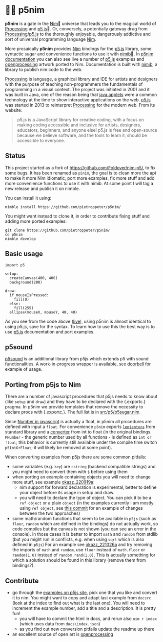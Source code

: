 # 🌸👑 p5nim

**p5nim** is a gate in the [Nim]👑 universe that leads you to the magical world of [Processing] and [p5.js]🌸.
Or, conversely, a potentially gateway drug from [Processing]/[p5.js] to the thoroughly enjoyable,
dangerously addictive and sort of universal programming language [Nim].

More prosaically **p5nim** provides [Nim] bindings for the [p5.js] library, some syntactic sugar
and convenience functions to use it with [nimib]🐳.
In [p5nim documentation](https://pietroppeter.github.io/p5nim/) you can also
see live a number of [p5.js] examples and [openprocessing] artwork ported to Nim.
Documentation is built with [nimib], a library to publish nim code to the web.

[Processing] is language, a graphical library and IDE for artists and designers with the purpose
of teaching non-programmers the fundamentals of programming in a visual context.
The project was initiated in 2001 and it was built in Java, one of the reason being that [java applets]
were a common technology at the time to show interactive applications on the web.
[p5.js] was started in 2013 to reinterpret [Processing] for the modern web.
From its website:

> p5.js is a JavaScript library for creative coding, with a focus on making coding accessible and inclusive for artists, designers, educators, beginners, and anyone else! p5.js is free and open-source because we believe software, and the tools to learn it, should be accessible to everyone.

## Status

This project started as a fork of https://github.com/Foldover/nim-p5/, to fix some bugs.
It has been renamed as `p5nim`, the goal is to clean more the api to make it more Nim idiomatic,
port more examples, fix more stuff and add more convenience functions
to use it with nimib. At some point I will tag a new release and publish it on nimble.

You can install it using:

    nimble install https://github.com/pietroppeter/p5nim/

You might want instead to clone it, in order to contribute fixing stuff and adding more ported examples:

    git clone https://github.com/pietroppeter/p5nim/
    cd p5nim
    nimble develop

## Basic usage

    import p5

    setup:
      createCanvas(400, 400)
      background(200)
      
    draw:
      if mouseIsPressed:
        fill(0)
      else:
        fill(255)
      ellipse(mouseX, mouseY, 40, 40)
      
As you see from the code above ([live](https://pietroppeter.github.io/p5nim/get_started.html)), using p5nim is almost identical to using p5.js, save for the syntax.
To learn how to use this the best way is to use [p5.js] documentation and port examples.

## p5sound

[p5sound](https://p5js.org/reference/#/libraries/p5.sound) is an additional library from p5js which extends p5 with sound functionalities.
A work-in-progress wrapper is available, see [doorbell](https://pietroppeter.github.io/p5nim/doorbell.html) for example of usage.

## Porting from p5js to Nim

There are a number of javascript procedures that p5js needs to know about (like `setup` and `draw`) and they have to be declared with the {.exportc.} pragma.
In p5nim we provide templates that remove the necessity to declare procs with {.exportc.}. The full list is in [src/p5/p5sugar.nim](src/p5/p5sugar.nim).

Since [Number in javascript](https://developer.mozilla.org/en-US/docs/Web/JavaScript/Reference/Global_Objects/Number)
is actually a float, in p5nim all procedures are defined with input a `float`.
For convenience `p5nim` exports
[`lenientops`](https://nim-lang.org/docs/lenientops.html) from standard library
and a [converter](https://nim-lang.org/docs/manual.html#converters) from int to float
(in the original bindings `PNumber` - the generic number used by all functions -
is defined as `int or float`;
this behavior is currently still available under the compile time switch `p5IntOrFloat`;
it will likely be removed at some point).

When converting examples from p5js there are some common pitfalls:

- some variables (e.g. `key`) are `cstring` (backend compatible strings)
  and you might need to convert them with `$` before using them
- when porting an example containing objects you will need to change more stuff, see example [okazz_220919a](https://pietroppeter.github.io/p5nim/okazz_220919a.html):
  - nim support for forward declaration is experimental, better to define your object before its usage in setup and draw.
  - you will need to declare the type of object. You can pick it to be a `ref object` or a plain `object` (in the examples currently I am mostly using `ref object`, see [this commit](https://github.com/pietroppeter/p5nim/commit/c838f0be6b8871ed48e5c0c7f34f6696e68f1bd1#diff-741692b20db42d00eea54f57dc8b7536948a4dea0200c0c99fa7b9b5566195c9) for an example of changes between the two approaches)
- some math/random functions that seem to be available in `p5js` (such as `floor`, `random` which are defined in the 
  bindings) do not actually work, so code compiles but the canvas is not shown (you can see an error in the console).
  In those cases it is better to import `math` and `random` from stdlib
  (but you might run in conflicts, e.g. when using `sqrt` which is also defined in `p5js`)
  For an example see [okazz_221026a](https://pietroppeter.github.io/p5nim/okazz_221026a.html)
  and try removing the imports of `math` and `random`, use `floor` instead of `math.floor`
  or `random(1.0)` instead of `random.rand(1.0)`.
  This is actually something for which a solution should be found in this library (remove them from bindings?).

## Contribute

- go through the [examples on p5js site](https://p5js.org/examples/), pick one that you like and convert it to nim. You might want to copy and adapt last example from `docsrc` (look at the index to find out what is the last one). You will need to increment the example number, add a title and a description. It is pretty fun!
  - you will have to commit the html in docs, and rerun also `nim r index`
    (which uses data from `docs\index.json`)
  - as you find out new conversion pitfalls update the readme up there
- an excellent source of open art is [openprocessing]


[Nim]: https://nim-lang.org
[nimib]: https://github.com/pietroppeter/nimib/
[Processing]: https://processing.org
[java applets]: https://en.wikipedia.org/wiki/Java_applet
[p5.js]: https://p5js.org
[openprocessing]: https://openprocessing.org/
